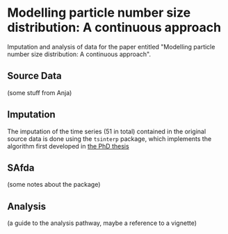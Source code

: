 # Modelling particle number size distribution: A continuous approach

Imputation and analysis of data for the paper entitled "Modelling particle number size distribution: A continuous approach". 

## Source Data

(some stuff from Anja)

## Imputation

The imputation of the time series (51 in total) contained in the original source data is done using the `tsinterp` package, which implements the algorithm first developed in 
[the PhD thesis](https://qspace.library.queensu.ca/server/api/core/bitstreams/bcbdd3d8-8113-4509-aabc-c8637d99ceef/content)
## SAfda

(some notes about the package)

## Analysis

(a guide to the analysis pathway, maybe a reference to a vignette)
